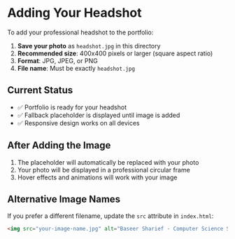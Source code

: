 # Adding Your Headshot

To add your professional headshot to the portfolio:

1. **Save your photo** as `headshot.jpg` in this directory
2. **Recommended size**: 400x400 pixels or larger (square aspect ratio)
3. **Format**: JPG, JPEG, or PNG
4. **File name**: Must be exactly `headshot.jpg`

## Current Status
- ✅ Portfolio is ready for your headshot
- ✅ Fallback placeholder is displayed until image is added
- ✅ Responsive design works on all devices

## After Adding the Image
1. The placeholder will automatically be replaced with your photo
2. Your photo will be displayed in a professional circular frame
3. Hover effects and animations will work with your image

## Alternative Image Names
If you prefer a different filename, update the `src` attribute in `index.html`:
```html
<img src="your-image-name.jpg" alt="Baseer Sharief - Computer Science Student & Developer" />
``` 